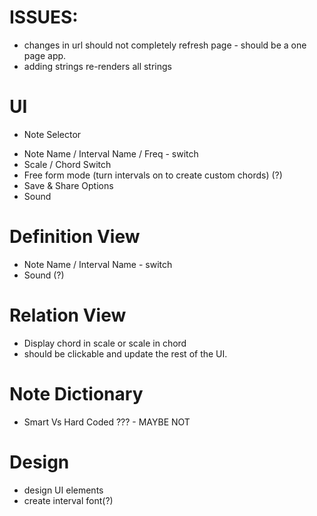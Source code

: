 # ISSUES:
- changes in url should not completely refresh page - should be a one page app.
- adding strings re-renders all strings
 
# UI
* Note Selector
- Note Name / Interval Name / Freq - switch
- Scale / Chord Switch
- Free form mode (turn intervals on to create custom chords) (?)
- Save & Share Options
- Sound

# Definition View
- Note Name / Interval Name  - switch
- Sound (?)

# Relation View
- Display chord in scale or scale in chord
- should be clickable and update the rest of the UI.

# Note Dictionary
- Smart Vs Hard Coded ??? - MAYBE NOT

# Design

- design UI elements
- create interval font(?)